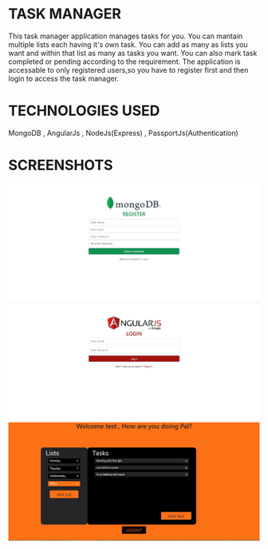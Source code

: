 
# TASK MANAGER
This task manager application manages tasks for you. You can mantain multiple lists each having it's own task.
You can add as many as lists you want and within that list as many as tasks you want.
You can also mark task completed or pending according to the requirement.
The application is accessable to only registered users,so you have to register first and then login to access the task manager.

# TECHNOLOGIES USED
MongoDB , AngularJs , NodeJs(Express) , PassportJs(Authentication)

# SCREENSHOTS

![](images/1.JPG)
![](images/2.JPG)
![](images/4.JPG)



